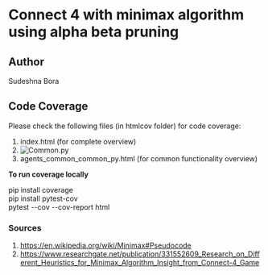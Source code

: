 # Connect 4 with minimax algorithm using alpha beta pruning

## Author<br>
Sudeshna Bora


## Code Coverage<br>
Please check the following files (in htmlcov folder) for code coverage:
1. index.html (for complete overview)<br>
2. ![Common.py](https://htmlpreview.github.io/?https://github.com/SudeshnaBora/agent0/blob/master/htmlcov/agents_common_common_py.html)<br>
3. agents_common_common_py.html (for common functionality overview)

<b>To run coverage locally</b>

pip install coverage <br>
pip install pytest-cov<br> 
pytest --cov --cov-report html


### Sources

1. https://en.wikipedia.org/wiki/Minimax#Pseudocode
2. https://www.researchgate.net/publication/331552609_Research_on_Different_Heuristics_for_Minimax_Algorithm_Insight_from_Connect-4_Game
